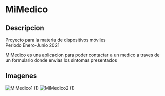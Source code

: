 # MiMedico
## Descripcion
Proyecto para la materia de dispositivos móviles  
Periodo Enero-Junio 2021  
  
MiMedico es una aplicacion para poder contactar a un medico a traves de un formulario donde envias los sintomas presentados  
##  Imagenes  
![MiMedico1 (1)](https://user-images.githubusercontent.com/65144534/121597138-f50f4d00-ca05-11eb-8893-5fc0d8f855f6.jpeg)
![MiMedico2 (1)](https://user-images.githubusercontent.com/65144534/121597213-0ce6d100-ca06-11eb-9db4-5aba08c2bcdc.jpeg)
